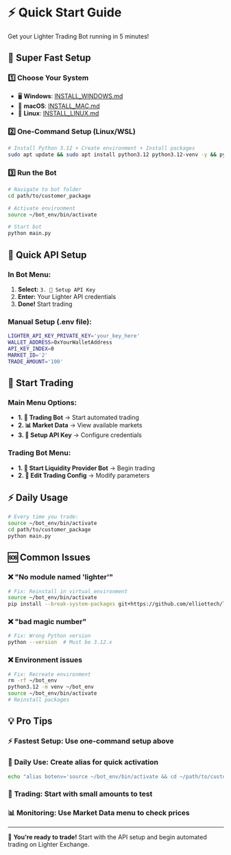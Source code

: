 # ⚡ Quick Start Guide

Get your Lighter Trading Bot running in 5 minutes!

## 🚀 Super Fast Setup

### 1️⃣ Choose Your System
- 🖥️ **Windows**: [INSTALL_WINDOWS.md](INSTALL_WINDOWS.md)
- 🍎 **macOS**: [INSTALL_MAC.md](INSTALL_MAC.md)  
- 🐧 **Linux**: [INSTALL_LINUX.md](INSTALL_LINUX.md)

### 2️⃣ One-Command Setup (Linux/WSL)
```bash
# Install Python 3.12 + Create environment + Install packages
sudo apt update && sudo apt install python3.12 python3.12-venv -y && python3.12 -m venv ~/bot_env && source ~/bot_env/bin/activate && pip install --break-system-packages python-dotenv requests eth-account websockets && pip install --break-system-packages git+https://github.com/elliottech/lighter-python.git
```

### 3️⃣ Run the Bot
```bash
# Navigate to bot folder
cd path/to/customer_package

# Activate environment
source ~/bot_env/bin/activate

# Start bot
python main.py
```

## 🔑 Quick API Setup

### In Bot Menu:
1. **Select:** `3. 🔑 Setup API Key`
2. **Enter:** Your Lighter API credentials
3. **Done!** Start trading

### Manual Setup (.env file):
```bash
LIGHTER_API_KEY_PRIVATE_KEY='your_key_here'
WALLET_ADDRESS=0xYourWalletAddress
API_KEY_INDEX=0
MARKET_ID='2'
TRADE_AMOUNT='100'
```

## 🎯 Start Trading

### Main Menu Options:
- **1. 🤖 Trading Bot** → Start automated trading
- **2. 📊 Market Data** → View available markets  
- **3. 🔑 Setup API Key** → Configure credentials

### Trading Bot Menu:
- **1. 🔄 Start Liquidity Provider Bot** → Begin trading
- **2. 📝 Edit Trading Config** → Modify parameters

## ⚡ Daily Usage
```bash
# Every time you trade:
source ~/bot_env/bin/activate
cd path/to/customer_package
python main.py
```

## 🆘 Common Issues

### ❌ "No module named 'lighter'"
```bash
# Fix: Reinstall in virtual environment
source ~/bot_env/bin/activate
pip install --break-system-packages git+https://github.com/elliottech/lighter-python.git
```

### ❌ "bad magic number"
```bash
# Fix: Wrong Python version
python --version  # Must be 3.12.x
```

### ❌ Environment issues
```bash
# Fix: Recreate environment
rm -rf ~/bot_env
python3.12 -m venv ~/bot_env
source ~/bot_env/bin/activate
# Reinstall packages
```

## 💡 Pro Tips

### ⚡ **Fastest Setup**: Use one-command setup above
### 🔄 **Daily Use**: Create alias for quick activation
```bash
echo "alias botenv='source ~/bot_env/bin/activate && cd ~/path/to/customer_package'" >> ~/.bashrc
```
### 🎯 **Trading**: Start with small amounts to test
### 📊 **Monitoring**: Use Market Data menu to check prices

---

🚀 **You're ready to trade!** Start with the API setup and begin automated trading on Lighter Exchange. 